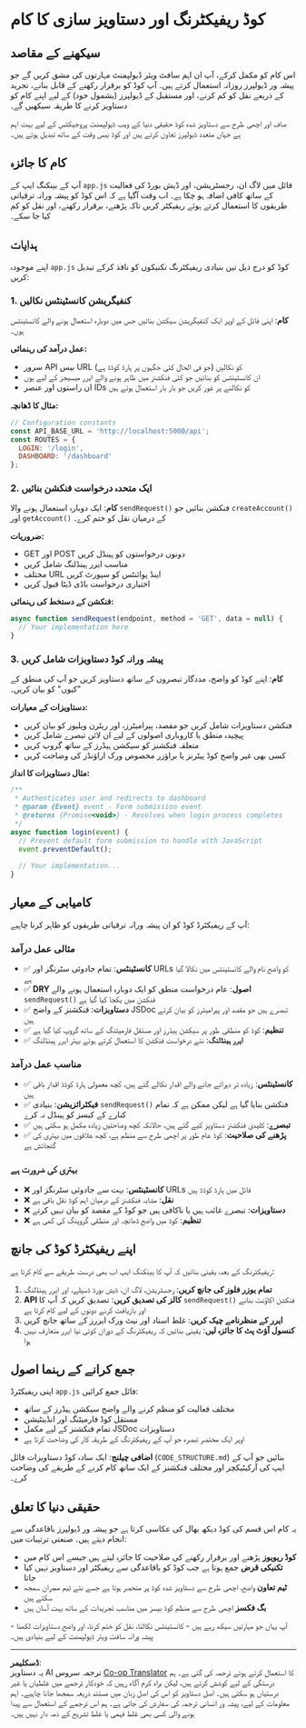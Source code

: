 <!--
CO_OP_TRANSLATOR_METADATA:
{
  "original_hash": "d0a02cb117e91a5b5f24178080068a3d",
  "translation_date": "2025-10-22T15:00:56+00:00",
  "source_file": "7-bank-project/3-data/assignment.md",
  "language_code": "ur"
}
-->
# کوڈ ریفیکٹرنگ اور دستاویز سازی کا کام

## سیکھنے کے مقاصد

اس کام کو مکمل کرکے، آپ ان اہم سافٹ ویئر ڈیولپمنٹ مہارتوں کی مشق کریں گے جو پیشہ ور ڈیولپرز روزانہ استعمال کرتے ہیں۔ آپ کوڈ کو برقرار رکھنے کے قابل بنانے، تجرید کے ذریعے نقل کو کم کرنے، اور مستقبل کے ڈیولپرز (بشمول خود) کے لیے اپنے کام کو دستاویز کرنے کا طریقہ سیکھیں گے۔

صاف اور اچھی طرح سے دستاویز شدہ کوڈ حقیقی دنیا کے ویب ڈیولپمنٹ پروجیکٹس کے لیے بہت اہم ہے جہاں متعدد ڈیولپرز تعاون کرتے ہیں اور کوڈ بیس وقت کے ساتھ تبدیل ہوتے ہیں۔

## کام کا جائزہ

آپ کے بینکنگ ایپ کے `app.js` فائل میں لاگ ان، رجسٹریشن، اور ڈیش بورڈ کی فعالیت کے ساتھ کافی اضافہ ہو چکا ہے۔ اب وقت آگیا ہے کہ اس کوڈ کو پیشہ ورانہ ترقیاتی طریقوں کا استعمال کرتے ہوئے ریفیکٹر کریں تاکہ پڑھنے، برقرار رکھنے، اور نقل کو کم کیا جا سکے۔

## ہدایات

اپنے موجودہ `app.js` کوڈ کو درج ذیل تین بنیادی ریفیکٹرنگ تکنیکوں کو نافذ کرکے تبدیل کریں:

### 1. کنفیگریشن کانسٹینٹس نکالیں

**کام**: اپنی فائل کے اوپر ایک کنفیگریشن سیکشن بنائیں جس میں دوبارہ استعمال ہونے والے کانسٹینٹس ہوں۔

**عمل درآمد کی رہنمائی:**
- سرور API بیس URL کو نکالیں (جو فی الحال کئی جگہوں پر ہارڈ کوڈڈ ہے)
- ان کانسٹینٹس کو بنائیں جو کئی فنکشنز میں ظاہر ہونے والے ایرر میسیجز کے لیے ہوں
- ان راستوں اور عنصر IDs کو نکالنے پر غور کریں جو بار بار استعمال ہوتے ہیں

**مثال کا ڈھانچہ:**
```javascript
// Configuration constants
const API_BASE_URL = 'http://localhost:5000/api';
const ROUTES = {
  LOGIN: '/login',
  DASHBOARD: '/dashboard'
};
```

### 2. ایک متحدہ درخواست فنکشن بنائیں

**کام**: ایک دوبارہ استعمال ہونے والا `sendRequest()` فنکشن بنائیں جو `createAccount()` اور `getAccount()` کے درمیان نقل کو ختم کرے۔

**ضروریات:**
- GET اور POST دونوں درخواستوں کو ہینڈل کریں
- مناسب ایرر ہینڈلنگ شامل کریں
- مختلف URL اینڈ پوائنٹس کو سپورٹ کریں
- اختیاری درخواست باڈی ڈیٹا قبول کریں

**فنکشن کے دستخط کی رہنمائی:**
```javascript
async function sendRequest(endpoint, method = 'GET', data = null) {
  // Your implementation here
}
```

### 3. پیشہ ورانہ کوڈ دستاویزات شامل کریں

**کام**: اپنے کوڈ کو واضح، مددگار تبصروں کے ساتھ دستاویز کریں جو آپ کی منطق کے "کیوں" کو بیان کریں۔

**دستاویزات کے معیارات:**
- فنکشن دستاویزات شامل کریں جو مقصد، پیرامیٹرز، اور ریٹرن ویلیوز کو بیان کریں
- پیچیدہ منطق یا کاروباری اصولوں کے لیے ان لائن تبصرے شامل کریں
- متعلقہ فنکشنز کو سیکشن ہیڈرز کے ساتھ گروپ کریں
- کسی بھی غیر واضح کوڈ پیٹرنز یا براؤزر مخصوص ورک اراؤنڈز کی وضاحت کریں

**مثال دستاویزات کا انداز:**
```javascript
/**
 * Authenticates user and redirects to dashboard
 * @param {Event} event - Form submission event
 * @returns {Promise<void>} - Resolves when login process completes
 */
async function login(event) {
  // Prevent default form submission to handle with JavaScript
  event.preventDefault();
  
  // Your implementation...
}
```

## کامیابی کے معیار

آپ کے ریفیکٹرڈ کوڈ کو ان پیشہ ورانہ ترقیاتی طریقوں کو ظاہر کرنا چاہیے:

### مثالی عمل درآمد
- ✅ **کانسٹینٹس**: تمام جادوئی سٹرنگز اور URLs کو واضح نام والے کانسٹینٹس میں نکالا گیا ہے
- ✅ **DRY اصول**: عام درخواست منطق کو ایک دوبارہ استعمال ہونے والے `sendRequest()` فنکشن میں یکجا کیا گیا ہے
- ✅ **دستاویزات**: فنکشنز کے واضح JSDoc تبصرے ہیں جو مقصد اور پیرامیٹرز کو بیان کرتے ہیں
- ✅ **تنظیم**: کوڈ کو منطقی طور پر سیکشن ہیڈرز اور مستقل فارمیٹنگ کے ساتھ گروپ کیا گیا ہے
- ✅ **ایرر ہینڈلنگ**: نئے درخواست فنکشن کا استعمال کرتے ہوئے بہتر ایرر ہینڈلنگ

### مناسب عمل درآمد
- ✅ **کانسٹینٹس**: زیادہ تر دہرائے جانے والے اقدار نکالے گئے ہیں، کچھ معمولی ہارڈ کوڈڈ اقدار باقی ہیں
- ✅ **فیکٹرائزیشن**: بنیادی `sendRequest()` فنکشن بنایا گیا ہے لیکن ممکن ہے کہ تمام کنارے کے کیسز کو ہینڈل نہ کرے
- ✅ **تبصرے**: کلیدی فنکشنز دستاویز کیے گئے ہیں، حالانکہ کچھ وضاحتیں زیادہ مکمل ہو سکتی ہیں
- ✅ **پڑھنے کی صلاحیت**: کوڈ عام طور پر اچھی طرح سے منظم ہے، کچھ علاقوں میں بہتری کی گنجائش ہے

### بہتری کی ضرورت ہے
- ❌ **کانسٹینٹس**: بہت سے جادوئی سٹرنگز اور URLs فائل میں ہارڈ کوڈڈ ہیں
- ❌ **نقل**: مشابہ فنکشنز کے درمیان اہم کوڈ نقل باقی ہے
- ❌ **دستاویزات**: تبصرے غائب ہیں یا ناکافی ہیں جو کوڈ کے مقصد کو بیان نہیں کرتے
- ❌ **تنظیم**: کوڈ میں واضح ڈھانچہ اور منطقی گروپنگ کی کمی ہے

## اپنے ریفیکٹرڈ کوڈ کی جانچ

ریفیکٹرنگ کے بعد، یقینی بنائیں کہ آپ کا بینکنگ ایپ اب بھی درست طریقے سے کام کرتا ہے:

1. **تمام یوزر فلوز کی جانچ کریں**: رجسٹریشن، لاگ ان، ڈیش بورڈ ڈسپلے، اور ایرر ہینڈلنگ
2. **API کالز کی تصدیق کریں**: تصدیق کریں کہ آپ کا `sendRequest()` فنکشن اکاؤنٹ بنانے اور بازیافت کرنے دونوں کے لیے کام کرتا ہے
3. **ایرر کے منظرنامے چیک کریں**: غلط اسناد اور نیٹ ورک ایررز کے ساتھ جانچ کریں
4. **کنسول آؤٹ پٹ کا جائزہ لیں**: یقینی بنائیں کہ ریفیکٹرنگ کے دوران کوئی نیا ایرر متعارف نہیں ہوا

## جمع کرانے کے رہنما اصول

اپنی ریفیکٹرڈ `app.js` فائل جمع کرائیں:
- مختلف فعالیت کو منظم کرنے والے واضح سیکشن ہیڈرز کے ساتھ
- مستقل کوڈ فارمیٹنگ اور انڈینٹیشن
- تمام فنکشنز کے لیے مکمل JSDoc دستاویزات
- اوپر ایک مختصر تبصرہ جو آپ کے ریفیکٹرنگ کے طریقہ کار کی وضاحت کرتا ہے

**اضافی چیلنج**: ایک سادہ کوڈ دستاویزات فائل (`CODE_STRUCTURE.md`) بنائیں جو آپ کے ایپ کی آرکیٹیکچر اور مختلف فنکشنز کے ایک ساتھ کام کرنے کے طریقے کی وضاحت کرے۔

## حقیقی دنیا کا تعلق

یہ کام اس قسم کی کوڈ دیکھ بھال کی عکاسی کرتا ہے جو پیشہ ور ڈیولپرز باقاعدگی سے انجام دیتے ہیں۔ صنعتی ترتیبات میں:
- **کوڈ ریویوز** پڑھنے اور برقرار رکھنے کی صلاحیت کا جائزہ لیتے ہیں جیسے اس کام میں
- **تکنیکی قرض** جمع ہوتا ہے جب کوڈ کو باقاعدگی سے ریفیکٹر اور دستاویز نہیں کیا جاتا
- **ٹیم تعاون** واضح، اچھی طرح سے دستاویز شدہ کوڈ پر منحصر ہوتا ہے جسے نئے ٹیم ممبران سمجھ سکتے ہیں
- **بگ فکسز** اچھی طرح سے منظم کوڈ بیسز میں مناسب تجریدات کے ساتھ بہت آسان ہیں

آپ یہاں جو مہارتیں سیکھ رہے ہیں - کانسٹینٹس نکالنا، نقل کو ختم کرنا، اور واضح دستاویزات لکھنا - پیشہ ورانہ سافٹ ویئر ڈیولپمنٹ کے لیے بنیادی ہیں۔

---

**ڈسکلیمر**:  
یہ دستاویز AI ترجمہ سروس [Co-op Translator](https://github.com/Azure/co-op-translator) کا استعمال کرتے ہوئے ترجمہ کی گئی ہے۔ ہم درستگی کے لیے کوشش کرتے ہیں، لیکن براہ کرم آگاہ رہیں کہ خودکار ترجمے میں غلطیاں یا غیر درستیاں ہو سکتی ہیں۔ اصل دستاویز کو اس کی اصل زبان میں مستند ذریعہ سمجھا جانا چاہیے۔ اہم معلومات کے لیے، پیشہ ور انسانی ترجمہ کی سفارش کی جاتی ہے۔ ہم اس ترجمے کے استعمال سے پیدا ہونے والی کسی بھی غلط فہمی یا غلط تشریح کے ذمہ دار نہیں ہیں۔